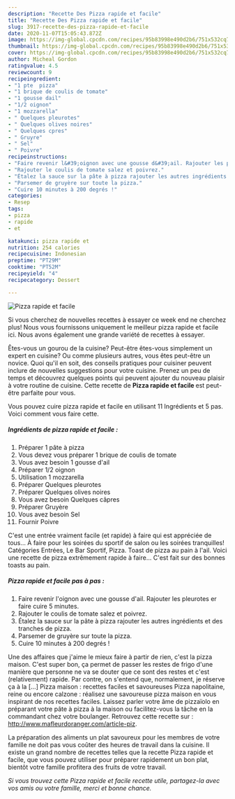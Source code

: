 ```yaml
---
description: "Recette Des Pizza rapide et facile"
title: "Recette Des Pizza rapide et facile"
slug: 3917-recette-des-pizza-rapide-et-facile
date: 2020-11-07T15:05:43.872Z
image: https://img-global.cpcdn.com/recipes/95b83998e490d2b6/751x532cq70/pizza-rapide-et-facile-photo-principale-de-la-recette.jpg
thumbnail: https://img-global.cpcdn.com/recipes/95b83998e490d2b6/751x532cq70/pizza-rapide-et-facile-photo-principale-de-la-recette.jpg
cover: https://img-global.cpcdn.com/recipes/95b83998e490d2b6/751x532cq70/pizza-rapide-et-facile-photo-principale-de-la-recette.jpg
author: Micheal Gordon
ratingvalue: 4.5
reviewcount: 9
recipeingredient:
- "1 pte  pizza"
- "1 brique de coulis de tomate"
- "1 gousse dail"
- "1/2 oignon"
- "1 mozzarella"
- " Quelques pleurotes"
- " Quelques olives noires"
- " Quelques cpres"
- " Gruyre"
- " Sel"
- " Poivre"
recipeinstructions:
- "Faire revenir l&#39;oignon avec une gousse d&#39;ail. Rajouter les pleurotes er faire cuire 5 minutes."
- "Rajouter le coulis de tomate salez et poivrez."
- "Étalez la sauce sur la pâte à pizza rajouter les autres ingrédients et des tranches de pizza."
- "Parsemer de gruyère sur toute la pizza."
- "Cuire 10 minutes à 200 degrés !"
categories:
- Resep
tags:
- pizza
- rapide
- et

katakunci: pizza rapide et 
nutrition: 254 calories
recipecuisine: Indonesian
preptime: "PT29M"
cooktime: "PT52M"
recipeyield: "4"
recipecategory: Dessert

---
```



![Pizza rapide et facile](https://img-global.cpcdn.com/recipes/95b83998e490d2b6/751x532cq70/pizza-rapide-et-facile-photo-principale-de-la-recette.jpg)

Si vous cherchez de nouvelles recettes à essayer ce week end ne cherchez plus! Nous vous fournissons uniquement le meilleur pizza rapide et facile ici. Nous avons également une grande variété de recettes à essayer.

Êtes-vous un gourou de la cuisine? Peut-être êtes-vous simplement un expert en cuisine? Ou comme plusieurs autres, vous êtes peut-être un novice. Quoi qu'il en soit, des conseils pratiques pour cuisiner peuvent inclure de nouvelles suggestions pour votre cuisine. Prenez un peu de temps et découvrez quelques points qui peuvent ajouter du nouveau plaisir à votre routine de cuisine. Cette recette de <strong> Pizza rapide et facile </strong> est peut-être parfaite pour vous.

<!--inarticleads1-->

Vous pouvez cuire pizza rapide et facile en utilisant 11 Ingrédients et 5 pas. Voici comment vous faire cette.

##### Ingrédients de pizza rapide et facile :

1. Préparer 1 pâte à pizza
1. Vous devez vous préparer 1 brique de coulis de tomate
1. Vous avez besoin 1 gousse d&#39;ail
1. Préparer 1/2 oignon
1. Utilisation 1 mozzarella
1. Préparer  Quelques pleurotes
1. Préparer  Quelques olives noires
1. Vous avez besoin  Quelques câpres
1. Préparer  Gruyère
1. Vous avez besoin  Sel
1. Fournir  Poivre


C&#39;est une entrée vraiment facile (et rapide) à faire qui est appréciée de tous… À faire pour les soirées du sportif de salon ou les soirées tranquilles! Catégories Entrées, Le Bar Sportif, Pizza. Toast de pizza au pain à l&#39;ail. Voici une recette de pizza extrêmement rapide à faire… C&#39;est fait sur des bonnes toasts au pain. 

<!--inarticleads2-->

##### Pizza rapide et facile pas à pas :

1. Faire revenir l&#39;oignon avec une gousse d&#39;ail. Rajouter les pleurotes er faire cuire 5 minutes.
1. Rajouter le coulis de tomate salez et poivrez.
1. Étalez la sauce sur la pâte à pizza rajouter les autres ingrédients et des tranches de pizza.
1. Parsemer de gruyère sur toute la pizza.
1. Cuire 10 minutes à 200 degrés !


Une des affaires que j&#39;aime le mieux faire à partir de rien, c&#39;est la pizza maison. C&#39;est super bon, ça permet de passer les restes de frigo d&#39;une manière que personne ne va se douter que ce sont des restes et c&#39;est (relativement) rapide. Par contre, on s&#39;entend que, normalement, je réserve ça à la […] Pizza maison : recettes faciles et savoureuses Pizza napolitaine, reine ou encore calzone : réalisez une savoureuse pizza maison en vous inspirant de nos recettes faciles. Laissez parler votre âme de pizzaïolo en préparant votre pâte à pizza à la maison ou facilitez-vous la tâche en la commandant chez votre boulanger. Retrouvez cette recette sur : http://www.mafleurdoranger.com/article-piz. 

<!--inarticleads1-->

<p>
La préparation des aliments un plat savoureux pour les membres de votre famille ne doit pas vous coûter des heures de travail dans la cuisine. Il existe un grand nombre de recettes telles que la recette Pizza rapide et facile, que vous pouvez utiliser pour préparer rapidement un bon plat, bientôt votre famille profitera des fruits de votre travail.
</p>

<p>
<i>Si vous trouvez cette Pizza rapide et facile recette utile, partagez-la avec vos amis ou votre famille, merci et bonne chance.</i>
</p>
